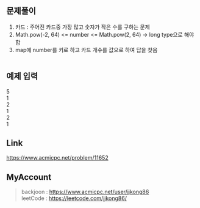 ## 문제풀이
 1. 카드 : 주어진 카드중 가장 많고 숫자가 작은 수를 구하는 문제 
 2. Math.pow(-2, 64) <= number <= Math.pow(2, 64) -> long type으로 해야함
 3. map에 number를 키로 하고 카드 개수를 값으로 하여 답을 찾음
 
> ```
> ```

## 예제 입력
5  
1  
2  
1  
2  
1  

## Link
https://www.acmicpc.net/problem/11652

## MyAccount

> backjoon : <https://www.acmicpc.net/user/jjkong86>  
> leetCode : <https://leetcode.com/jjkong86/> 



